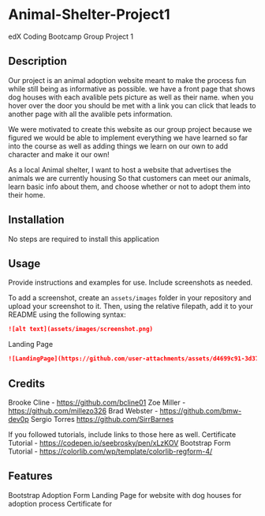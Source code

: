 # Animal-Shelter-Project1
edX Coding Bootcamp Group Project 1

## Description

Our project is an animal adoption website meant to make the process fun while still being as informative as possible. we have a front page that shows dog houses with each avalible pets picture as well as their name. when you hover over the door you should be met with a link you can click that leads to another page with all the avalible pets information. 

We were motivated to create this website as our group project because we figured we would be able to implement everything we have learned so far into the course as well as adding things we learn on our own to add character and make it our own!

As a local Animal shelter,
I want to host a website that advertises the animals we are currently housing
So that customers can meet our animals, learn basic info about them, and choose whether or not to adopt them into their home.


## Installation

No steps are required to install this application

## Usage

Provide instructions and examples for use. Include screenshots as needed.

To add a screenshot, create an `assets/images` folder in your repository and upload your screenshot to it. Then, using the relative filepath, add it to your README using the following syntax:

```md
![alt text](assets/images/screenshot.png)
```

Landing Page 
    
```md
![LandingPage](https://github.com/user-attachments/assets/d4699c91-3d37-4fa9-814b-edc211eec543)
```

## Credits

Brooke Cline - https://github.com/bcline01
Zoe Miller - https://github.com/millezo326
Brad Webster - https://github.com/bmw-dev0p
Sergio Torres https://github.com/SirrBarnes

If you followed tutorials, include links to those here as well.
Certificate Tutorial - https://codepen.io/seebrosky/pen/xLzKOV
Bootstrap Form Tutorial - https://colorlib.com/wp/template/colorlib-regform-4/

## Features

Bootstrap Adoption Form
Landing Page for website with dog houses for adoption process
Certificate for 